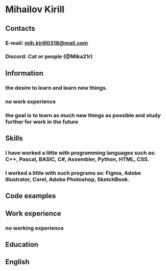 # Mihailov Kirill

## Contacts
### E-mail: mih.kirill0318@mail.com
### Discord: Cat or people (@Mika21r)

## Information
### the desire to learn and learn new things.
### no work experience
### the goal is to learn as much new things as possible and study further for work in the future

## Skills
### I have worked a little with programming languages such as: C++, Pascal, BASIC, C#, Assembler, Python, HTML, CSS.
### I worked a little with such programs as: Figma, Adobe Illustrator, Corel, Adobe Photoshop, SketchBook.

## Code examples

## Work experience
### no working experience

## Education

## English
